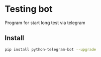 # Testing bot
Program for start long test via telegram

## Install
```bash
pip install python-telegram-bot --upgrade
```
